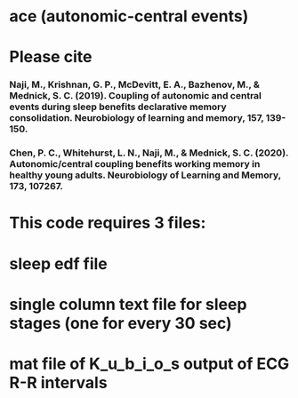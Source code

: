 # ace (autonomic-central events)

# Please cite 
### Naji, M., Krishnan, G. P., McDevitt, E. A., Bazhenov, M., & Mednick, S. C. (2019). Coupling of autonomic and central events during sleep benefits declarative memory consolidation. Neurobiology of learning and memory, 157, 139-150.
### Chen, P. C., Whitehurst, L. N., Naji, M., & Mednick, S. C. (2020). Autonomic/central coupling benefits working memory in healthy young adults. Neurobiology of Learning and Memory, 173, 107267.

# This code requires 3 files: 
# sleep edf file
# single column text file for sleep stages (one for every 30 sec)
# mat file of K_u_b_i_o_s output of ECG R-R intervals
